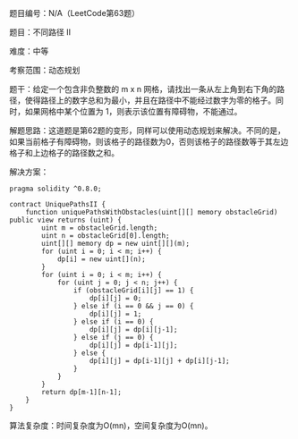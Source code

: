 题目编号：N/A（LeetCode第63题）

题目：不同路径 II

难度：中等

考察范围：动态规划

题干：给定一个包含非负整数的 m x n 网格，请找出一条从左上角到右下角的路径，使得路径上的数字总和为最小，并且在路径中不能经过数字为零的格子。同时，如果网格中某个位置为 1，则表示该位置有障碍物，不能通过。

解题思路：这道题是第62题的变形，同样可以使用动态规划来解决。不同的是，如果当前格子有障碍物，则该格子的路径数为0，否则该格子的路径数等于其左边格子和上边格子的路径数之和。

解决方案：

```solidity
pragma solidity ^0.8.0;

contract UniquePathsII {
    function uniquePathsWithObstacles(uint[][] memory obstacleGrid) public view returns (uint) {
        uint m = obstacleGrid.length;
        uint n = obstacleGrid[0].length;
        uint[][] memory dp = new uint[][](m);
        for (uint i = 0; i < m; i++) {
            dp[i] = new uint[](n);
        }
        for (uint i = 0; i < m; i++) {
            for (uint j = 0; j < n; j++) {
                if (obstacleGrid[i][j] == 1) {
                    dp[i][j] = 0;
                } else if (i == 0 && j == 0) {
                    dp[i][j] = 1;
                } else if (i == 0) {
                    dp[i][j] = dp[i][j-1];
                } else if (j == 0) {
                    dp[i][j] = dp[i-1][j];
                } else {
                    dp[i][j] = dp[i-1][j] + dp[i][j-1];
                }
            }
        }
        return dp[m-1][n-1];
    }
}
```

算法复杂度：时间复杂度为O(mn)，空间复杂度为O(mn)。